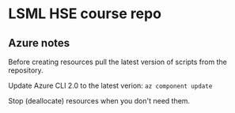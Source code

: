 # LSML HSE course repo

## Azure notes

Before creating resources pull the latest version of scripts from the repository.

Update Azure CLI 2.0 to the latest verion:
`az component update`

Stop (deallocate) resources when you don't need them.